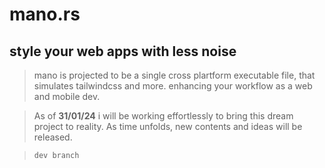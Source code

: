 # mano.rs

## style your web apps with less noise

> mano is projected to be a single cross plartform executable file, that simulates tailwindcss and more.
> enhancing your workflow as a web and mobile dev.

> As of **31/01/24** i will be working effortlessly to bring this dream project to reality.
> As time unfolds, new contents and ideas will be released.

> `dev branch`
